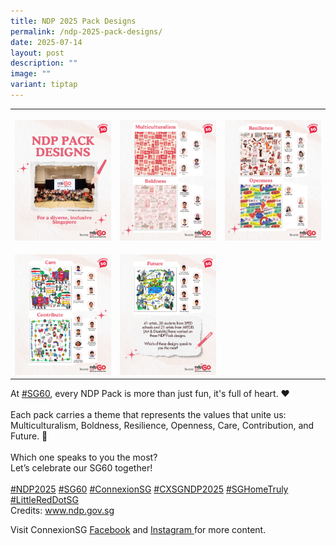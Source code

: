 ```yaml
---
title: NDP 2025 Pack Designs
permalink: /ndp-2025-pack-designs/
date: 2025-07-14
layout: post
description: ""
image: ""
variant: tiptap
---
```

<table style="minWidth: 75px">
<colgroup>
<col>
<col>
<col>
</colgroup>
<tbody>
<tr>
<th rowspan="1" colspan="1">
<p></p>
<div class="isomer-image-wrapper">
<img style="width: 100%" height="auto" width="100%" alt="" src="/images/Pack1.png">
</div>
</th>
<th rowspan="1" colspan="1">
<p></p>
<div class="isomer-image-wrapper">
<img style="width: 100%" height="auto" width="100%" alt="" src="/images/Pack2.png">
</div>
</th>
<th rowspan="1" colspan="1">
<p></p>
<div class="isomer-image-wrapper">
<img style="width: 100%" height="auto" width="100%" alt="" src="/images/Pack3.png">
</div>
</th>
</tr>
<tr>
<td rowspan="1" colspan="1">
<p></p>
<div class="isomer-image-wrapper">
<img style="width: 100%" height="auto" width="100%" alt="" src="/images/Pack4.png">
</div>
</td>
<td rowspan="1" colspan="1">
<p></p>
<div class="isomer-image-wrapper">
<img style="width: 100%" height="auto" width="100%" alt="" src="/images/Pack5.png">
</div>
</td>
<td rowspan="1" colspan="1">
<p></p>
</td>
</tr>
</tbody>
</table>
<p>At <a href="https://www.instagram.com/explore/tags/sg60/?hl=en" class="x1i10hfl xjbqb8w x1ejq31n x18oe1m7 x1sy0etr xstzfhl x972fbf x10w94by x1qhh985 x14e42zd x9f619 x1ypdohk xt0psk2 x3ct3a4 xdj266r x14z9mp xat24cr x1lziwak xexx8yu xyri2b x18d9i69 x1c1uobl x16tdsg8 x1hl2dhg xggy1nq x1a2a7pz  _aa9_ _a6hd" rel="noopener noreferrer nofollow" target="_blank">#SG60</a>, every
NDP Pack is more than just fun, it's full of heart. ❤️
<br>
<br>Each pack carries a theme that represents the values that unite us: Multiculturalism,
Boldness, Resilience, Openness, Care, Contribution, and Future. 🌈
<br>
<br>Which one speaks to you the most?
<br>Let’s celebrate our SG60 together!
<br>
<br><a href="https://www.instagram.com/explore/tags/ndp2025/?hl=en" class="x1i10hfl xjbqb8w x1ejq31n x18oe1m7 x1sy0etr xstzfhl x972fbf x10w94by x1qhh985 x14e42zd x9f619 x1ypdohk xt0psk2 x3ct3a4 xdj266r x14z9mp xat24cr x1lziwak xexx8yu xyri2b x18d9i69 x1c1uobl x16tdsg8 x1hl2dhg xggy1nq x1a2a7pz  _aa9_ _a6hd" rel="noopener noreferrer nofollow" target="_blank">#NDP2025</a> 
<a href="https://www.instagram.com/explore/tags/sg60/?hl=en" class="x1i10hfl xjbqb8w x1ejq31n x18oe1m7 x1sy0etr xstzfhl x972fbf x10w94by x1qhh985 x14e42zd x9f619 x1ypdohk xt0psk2 x3ct3a4 xdj266r x14z9mp xat24cr x1lziwak xexx8yu xyri2b x18d9i69 x1c1uobl x16tdsg8 x1hl2dhg xggy1nq x1a2a7pz  _aa9_ _a6hd" rel="noopener noreferrer nofollow" target="_blank">#SG60</a> <a href="https://www.instagram.com/explore/tags/connexionsg/?hl=en" class="x1i10hfl xjbqb8w x1ejq31n x18oe1m7 x1sy0etr xstzfhl x972fbf x10w94by x1qhh985 x14e42zd x9f619 x1ypdohk xt0psk2 x3ct3a4 xdj266r x14z9mp xat24cr x1lziwak xexx8yu xyri2b x18d9i69 x1c1uobl x16tdsg8 x1hl2dhg xggy1nq x1a2a7pz  _aa9_ _a6hd" rel="noopener noreferrer nofollow" target="_blank">#ConnexionSG</a> 
<a href="https://www.instagram.com/explore/tags/cxsgndp2025/?hl=en" class="x1i10hfl xjbqb8w x1ejq31n x18oe1m7 x1sy0etr xstzfhl x972fbf x10w94by x1qhh985 x14e42zd x9f619 x1ypdohk xt0psk2 x3ct3a4 xdj266r x14z9mp xat24cr x1lziwak xexx8yu xyri2b x18d9i69 x1c1uobl x16tdsg8 x1hl2dhg xggy1nq x1a2a7pz  _aa9_ _a6hd" rel="noopener noreferrer nofollow" target="_blank">#CXSGNDP2025</a> <a href="https://www.instagram.com/explore/tags/sghometruly/?hl=en" class="x1i10hfl xjbqb8w x1ejq31n x18oe1m7 x1sy0etr xstzfhl x972fbf x10w94by x1qhh985 x14e42zd x9f619 x1ypdohk xt0psk2 x3ct3a4 xdj266r x14z9mp xat24cr x1lziwak xexx8yu xyri2b x18d9i69 x1c1uobl x16tdsg8 x1hl2dhg xggy1nq x1a2a7pz  _aa9_ _a6hd" rel="noopener noreferrer nofollow" target="_blank">#SGHomeTruly</a> 
<a href="https://www.instagram.com/explore/tags/littlereddotsg/?hl=en" class="x1i10hfl xjbqb8w x1ejq31n x18oe1m7 x1sy0etr xstzfhl x972fbf x10w94by x1qhh985 x14e42zd x9f619 x1ypdohk xt0psk2 x3ct3a4 xdj266r x14z9mp xat24cr x1lziwak xexx8yu xyri2b x18d9i69 x1c1uobl x16tdsg8 x1hl2dhg xggy1nq x1a2a7pz  _aa9_ _a6hd" rel="noopener noreferrer nofollow" target="_blank">#LittleRedDotSG</a>
<br>Credits: <a href="https://www.instagram.com/explore/tags/sg60/?hl=en" rel="noopener noreferrer nofollow" target="_blank">www.ndp.gov.sg</a>
</p>
<p>Visit ConnexionSG <a href="https://www.facebook.com/ConnexionSG" rel="noopener nofollow" target="_blank"><u>Facebook</u></a> and
<a href="https://www.instagram.com/connexionsg/" rel="noopener nofollow" target="_blank"><u>Instagram </u>
</a>for more content.</p>
